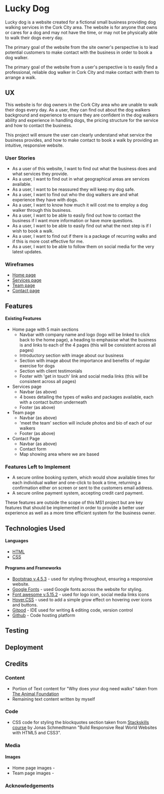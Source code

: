 # Lucky Dog

Lucky dog is a website created for a fictional small business providing dog walking services in the Cork City area. 
The website is for anyone that owns or cares for a dog and may not have the time, or may not be physically able to walk their dogs every day.

The primary goal of the website from the site owner's perspective is to lead potential customers to make contact with the business in order to book a dog walker.

The primary goal of the website from a user's perspective is to easily find a professional, reliable dog walker in Cork City and make contact with them to arrange a walk.

 
## UX
 
This website is for dog owners in the Cork City area who are unable to walk their dogs every day.
As a user, they can find out about the dog walkers background and experience to ensure they are confident in the dog walkers ability and experience in handling dogs, the pricing structure for the service and how to contact the business.

This project will ensure the user can clearly understand what service the business provides, and how to make contact to book a walk by providing an intuitive, responsive website.

### User Stories


* As a user of this website, I want to find out what the business does and what services they provide.
* As a user, I want to find out in what geographical areas are services available. 
* As a user, I want to be reassured they will keep my dog safe.
* As a user, I want to find out who the dog walkers are and what experience they have with dogs. 
* As a user, I want to know how much it will cost me to employ a dog walker through this business.
* As a user, I want to be able to easily find out how to contact the business if I want more information or have more questions. 
* As a user, I want to be able to easily find out what the next step is if I wish to book a walk. 
* As a user, I want to find out if there is a package of recurring walks and if this is more cost effective for me. 
* As a user, I want to be able to follow them on social media for the very latest updates.



### Wireframes

* [Home page](wireframes/homepage.pdf)
* [Services page](wireframes/servicespage.pdf)
* [Team page](wireframes/teampage.pdf)
* [Contact page](wireframes/teampage.pdf)





## Features

#### Existing Features

- Home page with 5 main sections 
    * Navbar with company name and logo (logo will be linked to click back to the home page), a heading to emphasise what the business is and links to each of the 4 pages (this will be consistent across all pages)
    * Introductory section with image about our business
    * Section with image about the importance and benefits of regular exercise for dogs
    * Section with client testimonials
    * Footer with 'get in touch' link and social media links (this will be consistent across all pages)
- Services page
    * Navbar (as above)
    * 4 boxes detailing the types of walks and packages available, each with a contact button underneath
    * Footer (as above)
- Team page
    * Navbar (as above)
    * 'meet the team' section will include photos and bio of each of our walkers
    * Footer (as above)
- Contact Page
    * Navbar (as above)
    * Contact form 
    * Map showing area where we are based


### Features Left to Implement
- A secure online booking system, which would show available times for each individual walker and one-click to book a time, returning a confirmation either on screen or sent to the customers email address.
- A secure online payment system, accepting credit card payment.

 These features are outside the scope of this MS1 project but are key features that should be implemented in order to provide a better user experience as well as a more time efficient system for the business owner.



## Technologies Used

#### Languages

* [HTML](https://en.wikipedia.org/wiki/HTML)
* [CSS](https://en.wikipedia.org/wiki/CSS)

#### Programs and Frameworks

* [Bootstrap v.4.5.3](https://getbootstrap.com/) - used for styling throughout, ensuring a responsive website. 
* [Google Fonts](https://fonts.google.com/) - used Google fonts across the website for styling.
* [Font awesome v.5.15.2](https://fontawesome.com/) - used for logo icon, social media links icons
* [Hover.CSS](https://ianlunn.github.io/Hover/) - used to add a simple grow effect on hovering over icons and buttons.
* [Gitpod](https://www.gitpod.io/) - IDE used for writing & editing code, version control
* [Github](https://github.com/) - Code hosting platform

## Testing



## Deployment



## Credits

### Content

* Portion of Text content for "Why does your dog need walks" taken from [The Animal Foundation](https://animalfoundation.com/whats-going-on/blog/importance-walking-your-dog)
* Remaining text content written by myself


### Code

* CSS code for styling the blockquotes section taken from [Stackskills course](https://stackskills.com/courses/author/18484) by Jonas Schmedtmann "Build Responsive Real World Websites with HTML5 and CSS3". 

### Media

#### Images

* Home page images - 
* Team page images - 



### Acknowledgements

